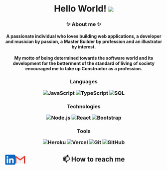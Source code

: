 <h1 align="center">Hello World! <img src="https://raw.githubusercontent.com/MartinHeinz/MartinHeinz/master/wave.gif" height="21">

<h3 align="center">✨ About me ✨

<h4 align="center">A passionate individual who loves building web applications, a developer and musician by passion, a Master Builder by profession and an illustrator by interest.

<h4 align="center">My motto of being determined towards the software world and its development for the betterment of the standard of living of society encouraged me to take up Constructor as a profession.

<h3 align="center">Languages

![JavaScript](https://img.shields.io/badge/-JavaScript-000?&logo=JavaScript)
![TypeScript](https://img.shields.io/badge/-TypeScript-000?&logo=TypeScript)
![SQL](https://img.shields.io/badge/-SQL-000?&logo=MySQL)

<h3 align="center">Technologies

![Node.js](https://img.shields.io/badge/-Node.js-000?&logo=node.js)
![React](https://img.shields.io/badge/-React-000?&logo=React)
![Bootstrap](https://img.shields.io/badge/-Bootstrap-black?style=flat-square&logo=bootstrap)

<h3 align="center">Tools

![Heroku](https://img.shields.io/badge/-Heroku-black?style=flat-square&logo=heroku)
![Vercel](https://img.shields.io/badge/-Vercel-black?style=flat-square&logo=vercel)
![Git](https://img.shields.io/badge/-Git-black?style=flat-square&logo=git)
![GitHub](https://img.shields.io/badge/-GitHub-black?style=flat-square&logo=github)

<h2 align="center">📫 How to reach me <a href="https://www.linkedin.com/in/andresarieldavico/">
  <img align="left" alt="Ariel's LinkedIn" width="32px" src="https://raw.githubusercontent.com/andresarield/andresarield/main/linkedin.svg" />
</a>
<a href="mailto: andresarieldavico@gmail.com">
  <img align="left" alt="Ariel's Email" width="32px" src="https://raw.githubusercontent.com/andresarield/andresarield/main/mail.png" />
</a>
